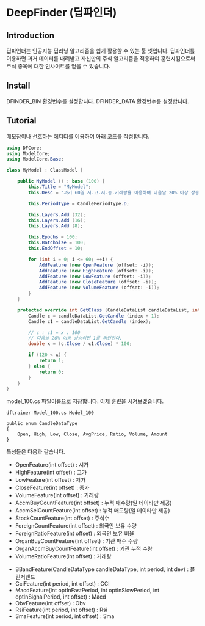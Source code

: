 # DeepFinder (딥파인더)

## Introduction
딥파인더는 인공지능 딥러닝 알고리즘을 쉽게 활용할 수 있는 툴 셋입니다. 딥파인더를 이용하면 과거 데이터를 내려받고 자신만의 주식 알고리즘을 적용하여 훈련시킴으로써 주식 종목에 대한 인사이트를 얻을 수 있습니다.

## Install

DFINDER_BIN 환경변수를 설정합니다.
DFINDER_DATA 환경변수를 설정합니다.

## Tutorial

메모장이나 선호하는 에디터를 이용하여 아래 코드를 작성합니다.


```csharp
using DFCore;
using ModelCore;
using ModelCore.Base;

class MyModel : ClassModel {

    public MyModel () : base (100) {
        this.Title = "MyModel";
        this.Desc = "과거 60일 시.고.저.종.거래량을 이용하여 다음날 20% 이상 상승한 종목들을 훈련시킨다.";

        this.PeriodType = CandlePeriodType.D;

        this.Layers.Add (32);
        this.Layers.Add (16);
        this.Layers.Add (8);

        this.Epochs = 100;
        this.BatchSize = 100;
        this.EndOffset = 10;

        for (int i = 0; i <= 60; ++i) {
            AddFeature (new OpenFeature (offset: -i));
            AddFeature (new HighFeature (offset: -i));
            AddFeature (new LowFeature (offset: -i));
            AddFeature (new CloseFeature (offset: -i));
            AddFeature (new VolumeFeature (offset: -i));
        }
    }

    protected override int GetClass (CandleDataList candleDataList, int index) {
        Candle c = candleDataList.GetCandle (index + 1);
        Candle c1 = candleDataList.GetCandle (index);

        // c : c1 = x : 100
        // 다음날 20% 이상 상승이면 1를 리턴한다.
        double x = (c.Close / c1.Close) * 100;

        if (120 < x) {
            return 1;
        } else {
            return 0;
        }
    }
}
```
model_100.cs 파일이름으로 저장합니다.
이제 훈련을 시켜보겠습니다.
```
dftrainer Model_100.cs Model_100
```


```
public enum CandleDataType
{
    Open, High, Low, Close, AvgPrice, Ratio, Volume, Amount
}
```
특성들은 다음과 같습니다.

* OpenFeature(int offset) : 시가
* HighFeature(int offset) : 고가
* LowFeature(int offset) : 저가
* CloseFeature(int offset) : 종가
* VolumeFeature(int offset) : 거래량
* AccmBuyCountFeature(int offset) : 누적 매수량(일 데이타만 제공)
* AccmSelCountFeature(int offset) : 누적 매도량(일 데이타만 제공)
* StockCountFeature(int offset) : 주식수
* ForeignCountFeature(int offset) : 외국인 보유 수량
* ForeignRatioFeature(int offset) : 외국인 보유 비율
* OrganBuyCountFeature(int offset) : 기관 매수 수량
* OrganAccmBuyCountFeature(int offset) : 기관 누적 수량
* VolumeRatioFeature(int offset) : 거래량 

+ BBandFeature(CandleDataType candleDataType, int period, int dev) : 볼린저밴드
+ CciFeature(int period, int offset) : CCI
+ MacdFeature(int optInFastPeriod, int optInSlowPeriod, int optInSignalPeriod, int offset) : Macd
+ ObvFeature(int offset) : Obv
+ RsiFeature(int period, int offset) : Rsi
+ SmaFeature(int period, int offset) : Sma




